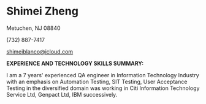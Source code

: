 # Shimei Zheng

Metuchen, NJ 08840

(732) 887-7417

shimeiblanco@icloud.com

**EXPERIENCE AND TECHNOLOGY SKILLS SUMMARY:**

I am a 7 years' experienced QA engineer in Information Technology Industry with an emphasis on Automation Testing, SIT Testing, User Acceptance Testing in the diversified domain was working in Citi Information Technology Service Ltd, Genpact Ltd, IBM successively.
